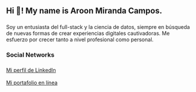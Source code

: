 <h2 align="left">Hi 👋! My name is Aroon Miranda Campos.</h2>

###

<p align="left">Soy un entusiasta del full-stack y la ciencia de datos, siempre en búsqueda de nuevas formas de crear experiencias digitales cautivadoras. Me esfuerzo por crecer tanto a nivel profesional como personal.</p>

###

<h3 align="left">Social Networks</h3>

###

<div align="left">
  <a href="https://www.linkedin.com/in/roberto-aroon-miranda-campos-175a7a2a5/" target="_blank">Mi perfil de LinkedIn</a>
</br></br>
  <a href="https://portfolio-mircam.vercel.app/" target="_blank">Mi portafolio en línea</a>
</div>


###
